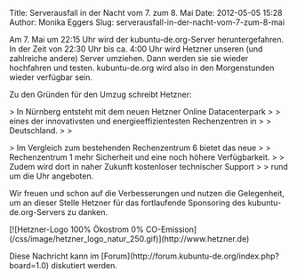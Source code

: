 Title: Serverausfall in der Nacht vom 7. zum 8. Mai
Date: 2012-05-05 15:28
Author: Monika Eggers
Slug: serverausfall-in-der-nacht-vom-7-zum-8-mai

Am 7. Mai um 22:15 Uhr wird der kubuntu-de.org-Server heruntergefahren.
In der Zeit von 22:30 Uhr bis ca. 4:00 Uhr wird Hetzner unseren (und
zahlreiche andere) Server umziehen. Dann werden sie sie wieder
hochfahren und testen. kubuntu-de.org wird also in den Morgenstunden
wieder verfügbar sein.

</p>
<!--break--><!--break-->

Zu den Gründen für den Umzug schreibt Hetzner:

</p>
> In Nürnberg entsteht mit dem neuen Hetzner Online Datacenterpark  
>
> eines der innovativsten und energieeffizientesten Rechenzentren in  
>
> Deutschland.
>
> </p>
> Im Vergleich zum bestehenden Rechenzentrum 6 bietet das neue  
>
> Rechenzentrum 1 mehr Sicherheit und eine noch höhere Verfügbarkeit.  
>
> Zudem wird dort in naher Zukunft kostenloser technischer Support  
>
> rund um die Uhr angeboten.

</p>
Wir freuen und schon auf die Verbesserungen und nutzen die Gelegenheit,
um an dieser Stelle Hetzner für das fortlaufende Sponsoring des
kubuntu-de.org-Servers zu danken.

</p>
[![Hetzner-Logo 100% Ökostrom 0%
CO-Emission](/css/image/hetzner_logo_natur_250.gif)](http://www.hetzner.de)

</p>
Diese Nachricht kann im
[Forum](http://forum.kubuntu-de.org/index.php?board=1.0) diskutiert
werden.

</p>

